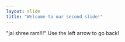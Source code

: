 ```yaml
---
layout: slide
title: "Welcome to our second slide!"
---
```

"jai shree ram!!!"
Use the left arrow to go back!
